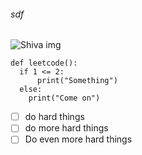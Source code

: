   ###### sdf
![Shiva img](https://octodex.github.com/images/yaktocat.png)
```
def leetcode():
  if 1 <= 2:
      print("Something")
  else:
    print("Come on")

```
- [ ] do hard things
- [ ] do more hard things
- [ ] Do even more hard things
